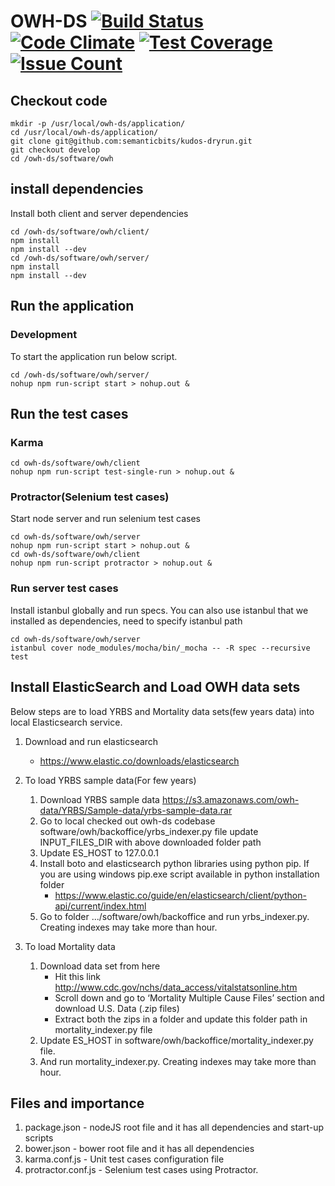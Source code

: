 # OWH-DS [![Build Status](https://travis-ci.org/semanticbits/owh-ds.svg?branch=develop)](https://travis-ci.org/semanticbits/owh-ds) [![Code Climate](https://codeclimate.com/github/semanticbits/owh-ds/badges/gpa.svg)](https://codeclimate.com/github/semanticbits/owh-ds) [![Test Coverage](https://codeclimate.com/github/semanticbits/owh-ds/badges/coverage.svg)](https://codeclimate.com/github/semanticbits/owh-ds/coverage) [![Issue Count](https://codeclimate.com/github/semanticbits/owh-ds/badges/issue_count.svg)](https://codeclimate.com/github/semanticbits/owh-ds)

## Checkout code
```
mkdir -p /usr/local/owh-ds/application/
cd /usr/local/owh-ds/application/
git clone git@github.com:semanticbits/kudos-dryrun.git
git checkout develop
cd /owh-ds/software/owh
```
## install dependencies
Install both client and server dependencies
```
cd /owh-ds/software/owh/client/
npm install
npm install --dev
cd /owh-ds/software/owh/server/
npm install
npm install --dev

````

## Run the application
### Development
To start the application run below script.
```
cd /owh-ds/software/owh/server/
nohup npm run-script start > nohup.out &

```

## Run the test cases
### Karma
```
cd owh-ds/software/owh/client
nohup npm run-script test-single-run > nohup.out &
```
### Protractor(Selenium test cases)
Start node server and run selenium test cases
```
cd owh-ds/software/owh/server
nohup npm run-script start > nohup.out &
cd owh-ds/software/owh/client
nohup npm run-script protractor > nohup.out &
```
### Run server test cases
Install istanbul globally and run specs. You can also use istanbul that we installed as dependencies, need to specify istanbul path

```
cd owh-ds/software/owh/server
istanbul cover node_modules/mocha/bin/_mocha -- -R spec --recursive test

```

## Install ElasticSearch and Load OWH data sets
Below steps are to load YRBS and Mortality data sets(few years data) into local Elasticsearch service.

1. Download and run elasticsearch 
   * https://www.elastic.co/downloads/elasticsearch

2. To load YRBS sample data(For few years)
    1. Download YRBS sample data https://s3.amazonaws.com/owh-data/YRBS/Sample-data/yrbs-sample-data.rar
    2. Go to local checked out owh-ds codebase software/owh/backoffice/yrbs_indexer.py file update INPUT_FILES_DIR with above downloaded folder path
    3. Update ES_HOST to 127.0.0.1
    4. Install boto and elasticsearch python libraries using python pip. If you are using windows pip.exe script available in python installation folder
       * https://www.elastic.co/guide/en/elasticsearch/client/python-api/current/index.html
    5. Go to folder .../software/owh/backoffice and run yrbs_indexer.py. Creating indexes may take more than hour. 

3. To load Mortality data
    1. Download data set from here
        * Hit this link http://www.cdc.gov/nchs/data_access/vitalstatsonline.htm
        * Scroll down and go to ‘Mortality Multiple Cause Files’ section and download U.S. Data (.zip files)
        * Extract both the zips in a folder and update this folder path in mortality_indexer.py file
    2. Update ES_HOST in software/owh/backoffice/mortality_indexer.py file. 
    3. And run mortality_indexer.py. Creating indexes may take more than hour.

## Files and importance
1. package.json - nodeJS root file and it has all dependencies and start-up scripts
2. bower.json - bower root file and it has all dependencies
3. karma.conf.js - Unit test cases configuration file
4. protractor.conf.js - Selenium test cases using Protractor. 


